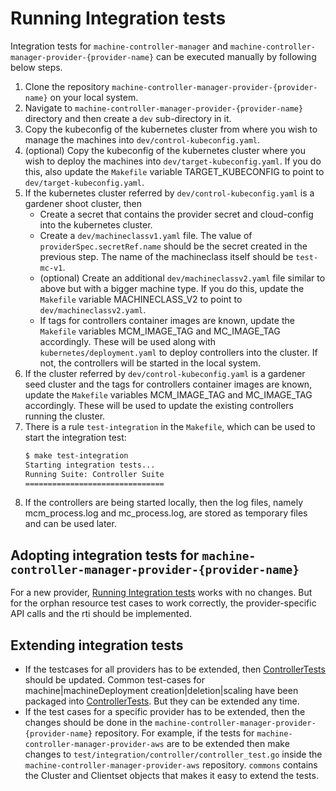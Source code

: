 # Running Integration tests

Integration tests for `machine-controller-manager` and `machine-controller-manager-provider-{provider-name}` can be executed manually by following below steps.

1. Clone the repository `machine-controller-manager-provider-{provider-name}` on your local system.
1. Navigate to `machine-controller-manager-provider-{provider-name}` directory and then create a `dev` sub-directory in it.
1. Copy the kubeconfig of the kubernetes cluster from where you wish to manage the machines into `dev/control-kubeconfig.yaml`. 
1. (optional) Copy the kubeconfig of the kubernetes cluster where you wish to deploy the machines into `dev/target-kubeconfig.yaml`. If you do this, also update the `Makefile` variable TARGET_KUBECONFIG to point to `dev/target-kubeconfig.yaml`.
1. If the kubernetes cluster referred by `dev/control-kubeconfig.yaml` is a gardener shoot cluster, then
    - Create a secret that contains the provider secret and cloud-config into the kubernetes cluster.
    - Create a `dev/machineclassv1.yaml` file. The value of `providerSpec.secretRef.name` should be the secret created in the previous step. The name of the machineclass itself should be `test-mc-v1`. 
    - (optional) Create an additional `dev/machineclassv2.yaml` file similar to above but with a bigger machine type. If you do this, update the `Makefile` variable MACHINECLASS_V2 to point to `dev/machineclassv2.yaml`. 
    - If tags for controllers container images are known, update the `Makefile` variables MCM_IMAGE_TAG and MC_IMAGE_TAG accordingly. These will be used along with `kubernetes/deployment.yaml` to deploy controllers into the cluster. If not, the controllers will be started in the local system.
1. If the cluster referred by `dev/control-kubeconfig.yaml` is a gardener seed cluster and the tags for controllers container images are known, update the `Makefile` variables MCM_IMAGE_TAG and MC_IMAGE_TAG accordingly. These will be used to update the existing controllers running the cluster.
1. There is a rule `test-integration` in the `Makefile`, which can be used to start the integration test:
    ```bash
    $ make test-integration 
    Starting integration tests...
    Running Suite: Controller Suite
    ===============================
    ```
1. If the controllers are being started locally, then the log files, namely mcm_process.log and mc_process.log, are stored as temporary files and can be used later.
    
## Adopting integration tests for `machine-controller-manager-provider-{provider-name}` 

For a new provider, [Running Integration tests](#Running-Integration-tests) works with no changes. But for the orphan resource test cases to work correctly, the provider-specific API calls and the rti should be implemented. 

## Extending integration tests

- If the testcases for all providers has to be extended, then [ControllerTests](pkg/test/integration/common/framework.go#L481) should be updated. Common test-cases for machine|machineDeployment creation|deletion|scaling have been packaged into [ControllerTests](pkg/test/integration/common/framework.go#L481). But they can be extended any time.
- If the test cases for a specific provider has to be extended, then the changes should be done in the `machine-controller-manager-provider-{provider-name}` repository. For example, if the tests for `machine-controller-manager-provider-aws` are to be extended then make changes to `test/integration/controller/controller_test.go` inside the `machine-controller-manager-provider-aws` repository. `commons` contains the Cluster and Clientset objects that makes it easy to extend the tests.
